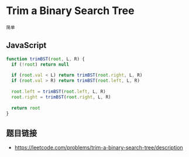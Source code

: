 # Trim a Binary Search Tree
`简单`

## JavaScript
```javascript
function trimBST(root, L, R) {
  if (!root) return null
    
  if (root.val < L) return trimBST(root.right, L, R)
  if (root.val > R) return trimBST(root.left, L, R)
    
  root.left = trimBST(root.left, L, R)
  root.right = trimBST(root.right, L, R)
    
  return root
}
```

## 题目链接
* https://leetcode.com/problems/trim-a-binary-search-tree/description
